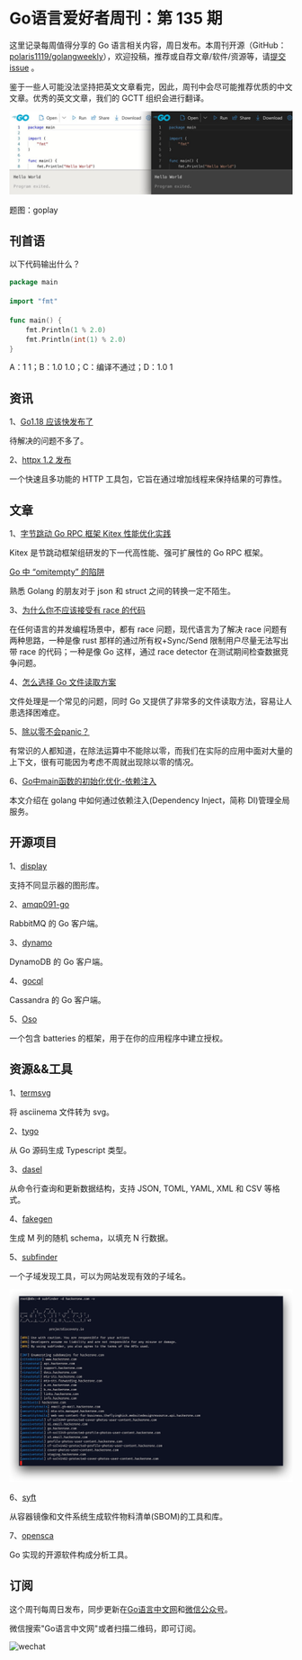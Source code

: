 # Go语言爱好者周刊：第 135 期

这里记录每周值得分享的 Go 语言相关内容，周日发布。本周刊开源（GitHub：[polaris1119/golangweekly](https://github.com/polaris1119/golangweekly)），欢迎投稿，推荐或自荐文章/软件/资源等，请[提交 issue](https://github.com/polaris1119/golangweekly/issues) 。

鉴于一些人可能没法坚持把英文文章看完，因此，周刊中会尽可能推荐优质的中文文章。优秀的英文文章，我们的 GCTT 组织会进行翻译。

![](imgs/issue135/cover.jpeg)

题图：goplay

## 刊首语

以下代码输出什么？

```go
package main

import "fmt"

func main() {
	fmt.Println(1 % 2.0)
	fmt.Println(int(1) % 2.0)
}
```

A：1 1；B：1.0 1.0；C：编译不通过；D：1.0 1

## 资讯

1、[Go1.18 应该快发布了](https://github.com/golang/go/issues?q=is%3Aopen+is%3Aissue+label%3Arelease-blocker+milestone%3AGo1.18)

待解决的问题不多了。

2、[httpx 1.2 发布](https://github.com/projectdiscovery/httpx)

一个快速且多功能的 HTTP 工具包，它旨在通过增加线程来保持结果的可靠性。

## 文章

1、[字节跳动 Go RPC 框架 Kitex 性能优化实践](https://studygolang.com/articles/35530)

Kitex 是节跳动框架组研发的下一代高性能、强可扩展性的 Go RPC 框架。

[Go 中 “omitempty” 的陷阱](https://mp.weixin.qq.com/s/WuCXo9yNWsRmb-n5jA_yWA)

熟悉 Golang 的朋友对于 json 和 struct 之间的转换一定不陌生。

3、[为什么你不应该接受有 race 的代码](https://mp.weixin.qq.com/s/0vz9uR8zIT64Gvv3qjTENQ)

在任何语言的并发编程场景中，都有 race 问题，现代语言为了解决 race 问题有两种思路，一种是像 rust 那样的通过所有权+Sync/Send 限制用户尽量无法写出带 race 的代码；一种是像 Go 这样，通过 race detector 在测试期间检查数据竞争问题。

4、[怎么选择 Go 文件读取方案](https://mp.weixin.qq.com/s/Z-19Yj8Je7Wb9bqvMR35Cg)

文件处理是一个常见的问题，同时 Go 又提供了非常多的文件读取方法，容易让人患选择困难症。

5、[除以零不会panic？](https://mp.weixin.qq.com/s/uG7KL0BEpzh1-BZs3dbZHA)

有常识的人都知道，在除法运算中不能除以零，而我们在实际的应用中面对大量的上下文，很有可能因为考虑不周就出现除以零的情况。

6、[Go中main函数的初始化优化-依赖注入](https://mp.weixin.qq.com/s/TSmHhvJw7rmn87bZzZAYhA)

本文介绍在 golang 中如何通过依赖注入(Dependency Inject，简称 DI)管理全局服务。

## 开源项目

1、[display](https://github.com/embeddedgo/display)

支持不同显示器的图形库。

2、[amqp091-go](https://github.com/rabbitmq/amqp091-go)

RabbitMQ 的 Go 客户端。

3、[dynamo](https://github.com/guregu/dynamo)

DynamoDB 的 Go 客户端。

4、[gocql](https://github.com/gocql/gocql)

Cassandra 的 Go 客户端。

5、[Oso](https://github.com/osohq/oso)

一个包含 batteries 的框架，用于在你的应用程序中建立授权。

## 资源&&工具

1、[termsvg](https://github.com/mrmarble/termsvg)

将 asciinema 文件转为 svg。

2、[tygo](https://github.com/gzuidhof/tygo)

从 Go 源码生成 Typescript 类型。

3、[dasel](https://github.com/TomWright/dasel)

从命令行查询和更新数据结构，支持  JSON, TOML, YAML, XML 和 CSV 等格式。

4、[fakegen](https://github.com/multiprocessio/fakegen)

生成 M 列的随机 schema，以填充 N 行数据。

5、[subfinder](https://github.com/projectdiscovery/subfinder)

一个子域发现工具，可以为网站发现有效的子域名。

![](imgs/issue135/subfinder.png)

6、[syft](https://github.com/anchore/syft/)

从容器镜像和文件系统生成软件物料清单(SBOM)的工具和库。

7、[opensca](https://github.com/XmirrorSecurity/OpenSCA-cli)

Go 实现的开源软件构成分析工具。

## 订阅

这个周刊每周日发布，同步更新在[Go语言中文网](https://studygolang.com/go/weekly)和[微信公众号](https://weixin.sogou.com/weixin?query=Go%E8%AF%AD%E8%A8%80%E4%B8%AD%E6%96%87%E7%BD%91)。

微信搜索"Go语言中文网"或者扫描二维码，即可订阅。

![wechat](imgs/wechat.png)
